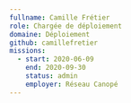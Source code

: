 ```yaml
---
fullname: Camille Frétier
role: Chargée de déploiement
domaine: Déploiement
github: camillefretier
missions:
  - start: 2020-06-09
    end: 2020-09-30
    status: admin
    employer: Réseau Canopé
---
```

